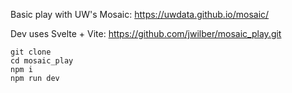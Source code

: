 Basic play with UW's Mosaic: https://uwdata.github.io/mosaic/

Dev uses Svelte + Vite: https://github.com/jwilber/mosaic_play.git

```
git clone
cd mosaic_play
npm i
npm run dev
```
